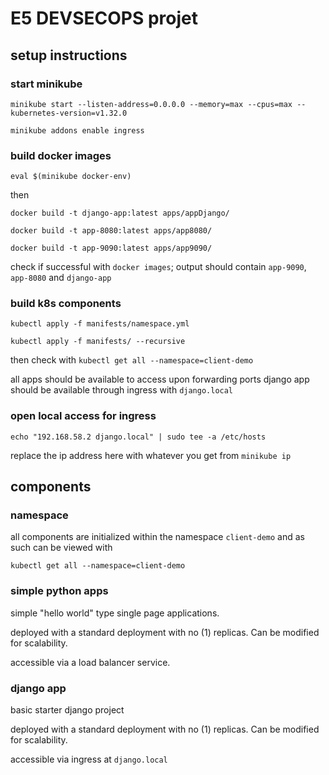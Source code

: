 # E5 DEVSECOPS projet

## setup instructions

### start minikube

`minikube start --listen-address=0.0.0.0 --memory=max --cpus=max --kubernetes-version=v1.32.0`

`minikube addons enable ingress`

### build docker images

`eval $(minikube docker-env)`

then

`docker build -t django-app:latest apps/appDjango/`

`docker build -t app-8080:latest apps/app8080/`

`docker build -t app-9090:latest apps/app9090/`

check if successful with `docker images`; output should contain `app-9090`, 
`app-8080` and 
`django-app` 

### build k8s components

`kubectl apply -f manifests/namespace.yml`


`kubectl apply -f manifests/ --recursive`

then check with
`kubectl get all --namespace=client-demo`

all apps should be available to access upon forwarding ports
django app should be available through ingress with `django.local`

### open local access for ingress

`echo "192.168.58.2 django.local" | sudo tee -a /etc/hosts`

replace the ip address here with whatever you get from `minikube ip`

## components

### namespace

all components are initialized within the namespace `client-demo` and as such can be viewed with

`kubectl get all --namespace=client-demo`

### simple python apps

simple "hello world" type single page applications. 

deployed with a standard deployment with no (1) replicas. Can be modified for scalability. 

accessible via a load balancer service.

### django app

basic starter django project

deployed with a standard deployment with no (1) replicas. Can be modified for scalability.

accessible via ingress at `django.local`

